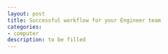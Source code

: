 ```yaml
--- 
layout: post
title: Successful workflow for your Engineer team
categories: 
- computer
description: to be filled
---
```


